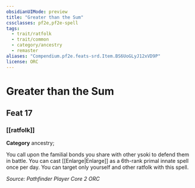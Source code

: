 ```yaml
---
obsidianUIMode: preview
title: "Greater than the Sum"
cssclasses: pf2e,pf2e-spell
tags:
  - trait/ratfolk
  - trait/common
  - category/ancestry
  - remaster
aliases: "Compendium.pf2e.feats-srd.Item.BS6UoGLyJ12xVD9P"
license: ORC
---
```

# Greater than the Sum
## Feat 17
### [[ratfolk]]

**Category** ancestry; 




You call upon the familial bonds you share with other ysoki to defend them in battle. You can cast [[Enlarge|Enlarge]] as a 6th-rank primal innate spell once per day. You can target only yourself and other ratfolk with this spell.

*Source: Pathfinder Player Core 2*
*ORC*